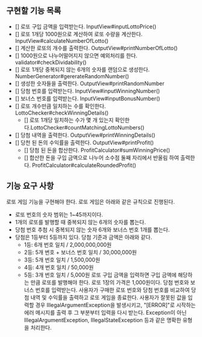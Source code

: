 ## 구현할 기능 목록
- [] 로또 구입 금액을 입력받는다. InputView#inputLottoPrice()
- [] 로또 1개당 1000원으로 계산하여 로또 수량을 계산한다. InputView#calculateNumberOfLotto()
- [] 계산한 로또의 개수를 출력한다. OutputView#printNumberOfLotto()
- [] 1000원으로 나누어떨어지지 않으면 예외처리를 한다. validator#checkDividability()
- [] 로또 1개당 중복되지 않는 6개의 숫자를 랜덤으로 생성한다. NumberGenerator#gererateRandomNumber()
- [] 생성한 숫자들을 출력한다. OutputView#printRandomNumber
- [] 당첨 번호를 입력받는다. InputView#inputWinningNumber()
- [] 보너스 번호를 입력받는다. InputView#inputBonusNumber()
- [] 로또 개수만큼 일치하는 수를 확인한다. LottoChecker#checkWinningDetails()
    - [] 로또 1개당 일치하는 수가 몇 개 있는지 확인한다.LottoChecker#countMatchingLottoNumbers()
- [] 당첨 내역을 출력한다. OutputView#printWinningDetails()
- [] 당천 된 돈의 수익률을 출력한다. OutputView#printProfit()
    - [] 당첨 된 돈을 합산한다. ProfitCalculator#sumWinningPrice()
    - [] 합산한 돈을 구입 금액으로 나누어 소수점 둘째 자리에서 반올림 하여 출력한다. ProfitCalculator#calculateRoundedProfit()


## 기능 요구 사항
로또 게임 기능을 구현해야 한다. 로또 게임은 아래와 같은 규칙으로 진행된다.

- 로또 번호의 숫자 범위는 1~45까지이다.
- 1개의 로또를 발행할 때 중복되지 않는 6개의 숫자를 뽑는다.
- 당첨 번호 추첨 시 중복되지 않는 숫자 6개와 보너스 번호 1개를 뽑는다.
- 당첨은 1등부터 5등까지 있다. 당첨 기준과 금액은 아래와 같다.
    - 1등: 6개 번호 일치 / 2,000,000,000원
    - 2등: 5개 번호 + 보너스 번호 일치 / 30,000,000원
    - 3등: 5개 번호 일치 / 1,500,000원
    - 4등: 4개 번호 일치 / 50,000원
    - 5등: 3개 번호 일치 / 5,000원
      로또 구입 금액을 입력하면 구입 금액에 해당하는 만큼 로또를 발행해야 한다.
      로또 1장의 가격은 1,000원이다.
      당첨 번호와 보너스 번호를 입력받는다.
      사용자가 구매한 로또 번호와 당첨 번호를 비교하여 당첨 내역 및 수익률을 출력하고 로또 게임을 종료한다.
      사용자가 잘못된 값을 입력할 경우 IllegalArgumentException을 발생시키고, "[ERROR]"로 시작하는 에러 메시지를 출력 후 그 부분부터 입력을 다시 받는다.
      Exception이 아닌 IllegalArgumentException, IllegalStateException 등과 같은 명확한 유형을 처리한다.